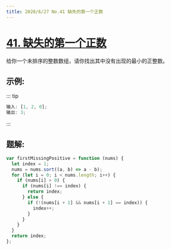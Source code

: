 ```yaml
---
title: 2020/6/27 No.41 缺失的第一个正数
---
```


# [41. 缺失的第一个正数](https://leetcode-cn.com/problems/first-missing-positive/)

给你一个未排序的整数数组，请你找出其中没有出现的最小的正整数。

## 示例:

::: tip

```js
输入: [1, 2, 0];
输出: 3;
```

:::

## 题解:

```js
var firstMissingPositive = function (nums) {
  let index = 1;
  nums = nums.sort((a, b) => a - b);
  for (let i = 0; i < nums.length; i++) {
    if (nums[i] > 0) {
      if (nums[i] !== index) {
        return index;
      } else {
        if (!(nums[i + 1] && nums[i + 1] == index)) {
          index++;
        }
      }
    }
  }
  return index;
};
```
